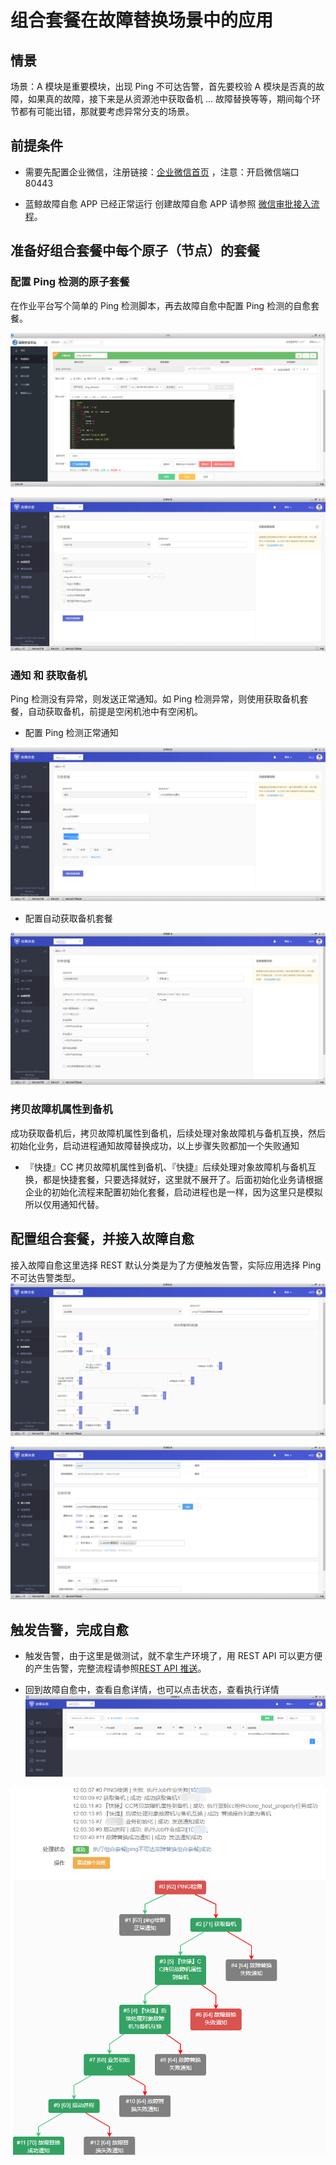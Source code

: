 # 组合套餐在故障替换场景中的应用

## 情景

场景：A 模块是重要模块，出现 Ping 不可达告警，首先要校验 A 模块是否真的故障，如果真的故障，接下来是从资源池中获取备机 ... 故障替换等等，期间每个环节都有可能出错，那就要考虑异常分支的场景。

## 前提条件

- 需要先配置企业微信，注册链接：[企业微信首页](https://work.weixin.qq.com/) ，注意：开启微信端口 80443

- 蓝鲸故障自愈 APP 已经正常运行 创建故障自愈 APP 请参照 [微信审批接入流程](5.1/FTA/Scenes/WeChat_approval_access_process.md)。

## 准备好组合套餐中每个原子（节点）的套餐

### 配置 Ping 检测的原子套餐

在作业平台写个简单的 Ping 检测脚本，再去故障自愈中配置 Ping 检测的自愈套餐。

![Alt text](media/20190115071752.png)

![Alt text](media/20190115070423.png)

### 通知 和 获取备机

Ping 检测没有异常，则发送正常通知。如 Ping 检测异常，则使用获取备机套餐，自动获取备机，前提是空闲机池中有空闲机。

- 配置 Ping 检测正常通知

![Alt text](media/20190109203901.png)

-  配置自动获取备机套餐

![Alt text](media/20190115143958.png)

### 拷贝故障机属性到备机

成功获取备机后，拷贝故障机属性到备机，后续处理对象故障机与备机互换，然后初始化业务，启动进程通知故障替换成功，以上步骤失败都加一个失败通知

- 『快捷』CC 拷贝故障机属性到备机、『快捷』后续处理对象故障机与备机互换，都是快捷套餐，只要选择就好，这里就不展开了。后面初始化业务请根据企业的初始化流程来配置初始化套餐，启动进程也是一样，因为这里只是模拟所以仅用通知代替。

## 配置组合套餐，并接入故障自愈

接入故障自愈这里选择 REST 默认分类是为了方便触发告警，实际应用选择 Ping 不可达告警类型。
![Alt text](media/20190115150414.png)

![Alt text](media/20190115150843.png)

## 触发告警，完成自愈

- 触发告警，由于这里是做测试，就不拿生产环境了，用 REST API 可以更方便的产生告警，完整流程请参照[REST API 推送](5.1/FTA/Getting_Started/REST_API_PUSH_Alarm_processing_automation.md)。

- 回到故障自愈中，查看自愈详情，也可以点击状态，查看执行详情
![Alt text](media/20190115152554.png)

![Alt text](media/20190115153047.png)
